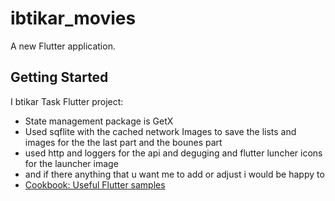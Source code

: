 # ibtikar_movies

A new Flutter application.

## Getting Started


I btikar Task Flutter project:
-   State management package is GetX
-   Used sqflite with the cached network Images to save the lists and images for the the last part and the bounes part
-   used http and loggers for the api and deguging and flutter luncher icons for the launcher image
-    and if there anything that u want me to add or adjust i would be happy to
- [Cookbook: Useful Flutter samples](https://flutter.dev/docs/cookbook)


